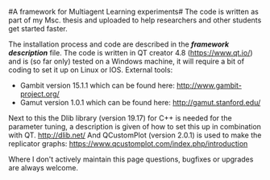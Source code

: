 #A framework for Multiagent Learning experiments#
The code is written as part of my Msc. thesis  and uploaded to help researchers and other students get started faster. 

The installation process and code are described in the ___framework description___ file. The code is written in QT creator 4.8 (https://www.qt.io/) and is (so far only) tested on a Windows machine, it will require a bit of coding to set it up on Linux or IOS. 
External tools:
*	Gambit version 15.1.1 which can be found here: http://www.gambit-project.org/ 
*	Gamut  version 1.0.1 which can be found here:  http://gamut.stanford.edu/

Next to this the Dlib library (version 19.17) for C++ is needed for the parameter tuning, a description is given of how to set this up in combination with QT. http://dlib.net/ 
And QCustomPlot (version 2.0.1) is used to make the replicator graphs: https://www.qcustomplot.com/index.php/introduction 

Where I don't actively maintain this page questions, bugfixes or upgrades are always welcome. 
